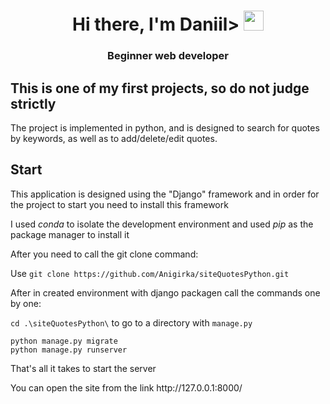 <h1 align="center">Hi there, I'm Daniil>
<img src="https://github.com/blackcater/blackcater/raw/main/images/Hi.gif" height="32"/></h1>
<h3 align="center">Beginner web developer</h3>
<h2>This is one of my first projects, so do not judge strictly</h2>
<p>The project is implemented in python, and is designed to search for quotes by keywords, as well as to add/delete/edit quotes.<p>
<h2>Start</h2>
<p>This application is designed using the "Django" framework and in order for the project to start you need to install this framework</p>
<p> I used <em>conda</em> to isolate the development environment and used <em>pip</em> as the package manager to install it</p>
<p>After you need to call the git clone command:</p>

Use `git clone https://github.com/Anigirka/siteQuotesPython.git`
<p>After in created environment with django packagen call the commands one by one:</p>

`cd .\siteQuotesPython\` to go to a directory with `manage.py` 
```
python manage.py migrate
python manage.py runserver
```
<p>That's all it takes to start the server</p>
<p>You can open the site from the link  http://127.0.0.1:8000/</p>

